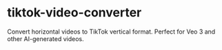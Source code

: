 # tiktok-video-converter
Convert horizontal videos to TikTok vertical format. Perfect for Veo 3 and other AI-generated videos.
